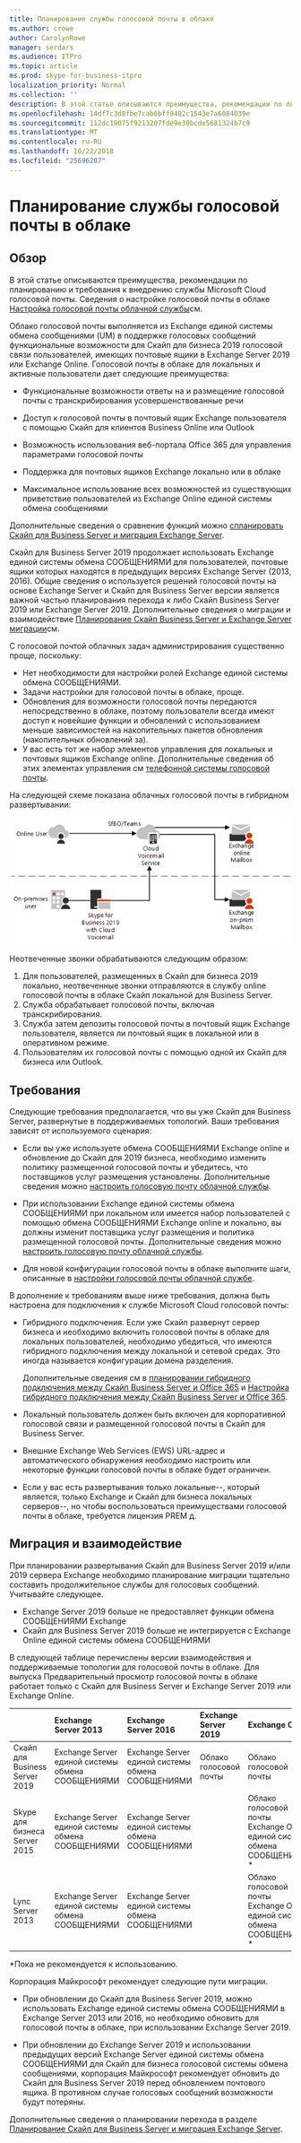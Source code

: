 ```yaml
---
title: Планирование службы голосовой почты в облаке
ms.author: crowe
author: CarolynRowe
manager: serdars
ms.audience: ITPro
ms.topic: article
ms.prod: skype-for-business-itpro
localization_priority: Normal
ms.collection: ''
description: В этой статье описываются преимущества, рекомендации по планированию и требования к внедрению службы Microsoft Cloud голосовой почты. Сведения о настройке голосовой почты в облаке содержатся в разделе Настройка голосовой почты облака.
ms.openlocfilehash: 14df7c3d8fbe7cab0bff9482c1543e7a6084039e
ms.sourcegitcommit: 112dc19075f9213207fde9e30bcde5681324b7c9
ms.translationtype: MT
ms.contentlocale: ru-RU
ms.lasthandoff: 10/22/2018
ms.locfileid: "25696207"
---
```

# <a name="plan-cloud-voicemail-service"></a>Планирование службы голосовой почты в облаке

## <a name="overview"></a>Обзор 

В этой статье описываются преимущества, рекомендации по планированию и требования к внедрению службы Microsoft Cloud голосовой почты. Сведения о настройке голосовой почты в облаке [Настройка голосовой почты облачной службы](configure-cloud-voicemail.md)см.

Облако голосовой почты выполняется из Exchange единой системы обмена сообщениями (UM) в поддержке голосовых сообщений функциональные возможности для Скайп для бизнеса 2019 голосовой связи пользователей, имеющих почтовые ящики в Exchange Server 2019 или Exchange Online. Голосовой почты в облаке для локальных и активные пользователи дает следующие преимущества:

- Функциональные возможности ответы на и размещение голосовой почты с транскрибирования усовершенствованные речи

- Доступ к голосовой почты в почтовый ящик Exchange пользователя с помощью Скайп для клиентов Business Online или Outlook 

- Возможность использования веб-портала Office 365 для управления параметрами голосовой почты

- Поддержка для почтовых ящиков Exchange локально или в облаке

- Максимальное использование всех возможностей из существующих приветствие пользователей из Exchange Online единой системы обмена сообщениями

Дополнительные сведения о сравнение функций можно [спланировать Скайп для Business Server и миграция Exchange Server](plan-um-migration.md). 

Скайп для Business Server 2019 продолжает использовать Exchange единой системы обмена СООБЩЕНИЯМИ для пользователей, почтовые ящики которых находятся в предыдущих версиях Exchange Server (2013, 2016).  Общие сведения о используется решений голосовой почты на основе Exchange Server и Скайп для Business Server версии является важной частью планирования перехода к либо Скайп Business Server 2019 или Exchange Server 2019. Дополнительные сведения о миграции и взаимодействие [Планирование Скайп Business Server и Exchange Server миграции](plan-um-migration.md)см. 

С голосовой почтой облачных задач администрирования существенно проще, поскольку:

- Нет необходимости для настройки ролей Exchange единой системы обмена СООБЩЕНИЯМИ.
- Задачи настройки для голосовой почты в облаке, проще.
- Обновления для возможности голосовой почты передаются непосредственно в облаке, поэтому пользователи всегда имеют доступ к новейшие функции и обновлений с использованием меньше зависимостей на накопительных пакетов обновления (накопительных обновлений за).
- У вас есть тот же набор элементов управления для локальных и почтовых ящиков Exchange online. Дополнительные сведения об этих элементах управления см [телефонной системы голосовой почты](https://support.office.com/en-us/article/Set-up-Phone-System-voicemail-Admin-help-9c590873-b014-4df3-9e27-1bb97322a79d?ui=en-US&rs=en-US&ad=US).

На следующей схеме показана облачных голосовой почты в гибридном развертывании:


![Облако SfB голосовой почты](../../sfbserver2019/media/plan-cloud-voice-mail-server1.png)

Неотвеченные звонки обрабатываются следующим образом:  

1. Для пользователей, размещенных в Скайп для бизнеса 2019 локально, неотвеченные звонки отправляются в службу online голосовой почты в облаке Скайп локальной для Business Server. 
2. Служба обрабатывает голосовой почты, включая транскрибирования.
3. Служба затем депозиты голосовой почты в почтовый ящик Exchange пользователя, является ли почтовый ящик в локальной или в оперативном режиме.  
4. Пользователям их голосовой почты с помощью одной их Скайп для бизнеса или Outlook.

## <a name="requirements"></a>Требования

Следующие требования предполагается, что вы уже Скайп для Business Server, развернутые в поддерживаемых топологий.  Ваши требования зависят от используемого сценария:

- Если вы уже используете обмена СООБЩЕНИЯМИ Exchange online и обновление до Скайп для 2019 бизнеса, необходимо изменить политику размещенной голосовой почты и убедитесь, что поставщиков услуг размещения установлены. Дополнительные сведения можно [настроить голосовую почту облачной службы](configure-cloud-voicemail.md).

- При использовании Exchange единой системы обмена СООБЩЕНИЯМИ при локальном или имеется набор пользователей с помощью обмена СООБЩЕНИЯМИ Exchange online и локально, вы должны изменит поставщика услуг размещения и политика размещенной голосовой почты.  Дополнительные сведения можно [настроить голосовую почту облачной службы](configure-cloud-voicemail.md).

- Для новой конфигурации голосовой почты в облаке выполните шаги, описанные в [настройки голосовой почты облачной службе](configure-cloud-voicemail.md).

В дополнение к требованиям выше ниже требования, должна быть настроена для подключения к службе Microsoft Cloud голосовой почты:

- Гибридного подключения. Если уже Скайп развернут сервер бизнеса и необходимо включить голосовой почты в облаке для локальных пользователей, необходимо убедиться, что имеются гибридного подключения между локальной и сетевой средах. Это иногда называется конфигурации домена разделения. 

   Дополнительные сведения см в [планировании гибридного подключения между Скайп Business Server и Office 365](plan-hybrid-connectivity.md) и [Настройка гибридного подключения между Скайп Business Server и Office 365](configure-hybrid-connectivity.md).

- Локальный пользователь должен быть включен для корпоративной голосовой связи и размещенной голосовой почты в Скайп для Business Server.

- Внешние Exchange Web Services (EWS) URL-адрес и автоматического обнаружения необходимо настроить или некоторые функции голосовой почты в облаке будет ограничен.

-  Если у вас есть развертывания только локальные--, который является, только Exchange и Скайп для бизнеса локальных серверов--, но чтобы воспользоваться преимуществами голосовой почты в облаке, требуется лицензия PREM д. 

## <a name="migration-and-interoperability"></a>Миграция и взаимодействие

При планировании развертывания Скайп для Business Server 2019 и/или 2019 сервера Exchange необходимо планирование миграции тщательно составить продолжительное службы для голосовых сообщений. Учитывайте следующее.

- Exchange Server 2019 больше не предоставляет функции обмена СООБЩЕНИЯМИ Exchange
- Скайп для Business Server 2019 больше не интегрируется с Exchange Online единой системы обмена СООБЩЕНИЯМИ

В следующей таблице перечислены версии взаимодействия и поддерживаемые топологии для голосовой почты в облаке. Для выпуска Предварительный просмотр голосовой почты в облаке работает только с Скайп для Business Server и Exchange Server 2019 или Exchange Online.


|                               | Exchange Server 2013 | Exchange Server 2016 | Exchange Server 2019 | Exchange Online   |
|:---------------------------    |:---------------------|:---------------------|:------------------|:---------------------- |
| Скайп для Business Server 2019 | Exchange Server единой системы обмена СООБЩЕНИЯМИ | Exchange Server единой системы обмена СООБЩЕНИЯМИ | Облако голосовой почты | Облако голосовой почты
Skype для бизнеса Server 2015 | Exchange Server единой системы обмена СООБЩЕНИЯМИ | Exchange Server единой системы обмена СООБЩЕНИЯМИ |  | Облако голосовой почты <br> Exchange Online единой системы обмена СООБЩЕНИЯМИ * |
Lync Server 2013 <br>  | Exchange Server единой системы обмена СООБЩЕНИЯМИ | Exchange Server единой системы обмена СООБЩЕНИЯМИ | | Облако голосовой почты <br> Exchange Online единой системы обмена СООБЩЕНИЯМИ * |

\*Пока не рекомендуется к использованию.

Корпорация Майкрософт рекомендует следующие пути миграции.

-  При обновлении до Скайп для Business Server 2019, можно использовать Exchange единой системы обмена СООБЩЕНИЯМИ в Exchange Server 2013 или 2016, но необходимо обновить для голосовой почты в облаке, при использовании Exchange Server 2019.

- При обновлении до Exchange Server 2019 и использовании предыдущих версий Exchange Server единой системы обмена СООБЩЕНИЯМИ для Скайп для бизнеса голосовой системы обмена сообщениями, корпорация Майкрософт рекомендует обновить до Скайп для Business Server 2019 перед обновлением почтового ящика.  В противном случае голосовых сообщений возможности будут потеряны. 


Дополнительные сведения о планировании перехода в разделе [Планирование Скайп для Business Server и миграция Exchange Server](plan-um-migration.md).
